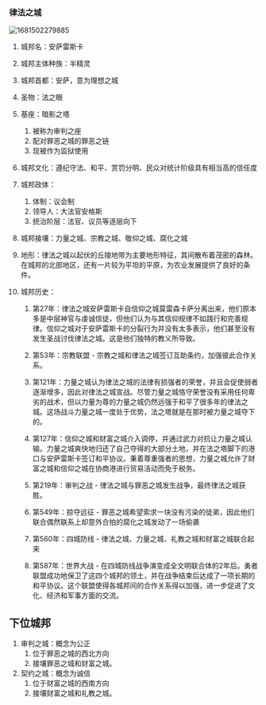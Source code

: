 ### 律法之城

![1681502279885](https://image-1256090486.cos-website.ap-beijing.myqcloud.com/image1681502279885.png)

1. 城邦名：安萨雷斯卡

2. 城邦主体种族：半精灵

3. 城邦首都：安萨，意为理想之城

4. 圣物：法之眼

5. 基座：暗影之塔

   1. 被称为审判之座
   2. 配对罪恶之城的罪恶之链
   3. 现被作为监狱使用

6. 城邦文化：遵纪守法、和平、赏罚分明、民众对统计阶级具有相当高的信任度

7. 城邦政体：

   1. 体制：议会制
   2. 领导人：大法官安格斯
   3. 统治阶层：法官、议员等逐层向下

8. 城邦接壤：力量之城、宗教之城、敬仰之城、腐化之城

9. 地形：律法之城以起伏的丘陵地带为主要地形特征，其间散布着茂密的森林。在城邦的北部地区，还有一片较为平坦的平原，为农业发展提供了良好的条件。

10. 城邦历史：

    1. 第27年：律法之城安萨雷斯卡自信仰之城莫雷森卡萨分离出来，他们原本多是中层神官与虔诚信徒，但他们认为与其信仰规律不如践行和完善规律。信仰之城对于安萨雷斯卡的分裂行为并没有太多表示，他们甚至没有发生圣战讨伐律法之城。这是他们独特的教义所导致。

    2. 第53年：宗教联盟 - 宗教之城和律法之城签订互助条约，加强彼此合作关系。

    3. 第121年：力量之城认为律法之城的法律有损强者的荣誉，并且会促使弱者逐渐增多，因此对律法之城宣战。尽管力量之城恪守荣誉没有采用任何卑劣的战术，但以力量为尊的力量之城仍然远强于和平了很多年的律法之城。这场战斗力量之城一度处于优势，法之塔就是在那时被力量之城夺下的。

    4. 第127年：信仰之城和财富之城介入调停，并通过武力对抗让力量之城认输。力量之城爽快地归还了自己夺得的大部分土地，并在法之塔脚下的港口与安萨雷斯卡签订和平协议。秉着尊重强者的思想，力量之城允许了财富之城和信仰之城在协商港进行贸易活动而免于税务。

    5. 第219年：审判之战 - 律法之城与罪恶之城发生战争，最终律法之城获胜。

    6. 第549年：掠夺远征 - 罪恶之城希望索求一块没有污染的徒弟，因此他们联合偶然联系上却意外合拍的腐化之城发动了一场偷袭

    7. 第560年：四城防线 - 律法之城、力量之城、礼教之城和财富之城联合起来

    8. 第587年：世界大战 - 在四城防线战争演变成全文明联合体的2年后。勇者联盟成功地保卫了这四个城邦的领土，并在战争结束后达成了一项长期的和平协议。这个联盟使得各城邦间的合作关系得以加强，进一步促进了文化、经济和军事方面的交流。

## 下位城邦

1. 审判之城：概念为公正
   1. 位于罪恶之城的西北方向
   2. 接壤罪恶之城和财富之城。
2. 契约之城：概念为诚信
   1. 位于财富之城的西南方向
   2. 接壤财富之城和礼教之城。